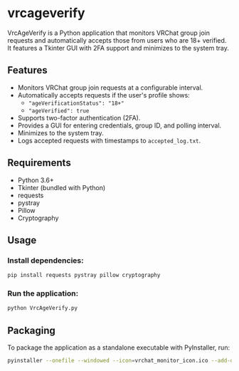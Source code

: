 # vrcageverify

VrcAgeVerify is a Python application that monitors VRChat group join requests and automatically accepts those from users who are 18+ verified. It features a Tkinter GUI with 2FA support and minimizes to the system tray.

## Features
- Monitors VRChat group join requests at a configurable interval.
- Automatically accepts requests if the user's profile shows:
  - `"ageVerificationStatus": "18+"`
  - `"ageVerified": true`
- Supports two-factor authentication (2FA).
- Provides a GUI for entering credentials, group ID, and polling interval.
- Minimizes to the system tray.
- Logs accepted requests with timestamps to `accepted_log.txt`.

## Requirements
- Python 3.6+
- Tkinter (bundled with Python)
- requests
- pystray
- Pillow
- Cryptography

## Usage

### Install dependencies:
```bash
pip install requests pystray pillow cryptography
```

### Run the application:
```bash
python VrcAgeVerify.py
```

## Packaging
To package the application as a standalone executable with PyInstaller, run:
```bash
pyinstaller --onefile --windowed --icon=vrchat_monitor_icon.ico --add-data "vrchat_monitor_icon.ico;." VrcAgeVerify.py
